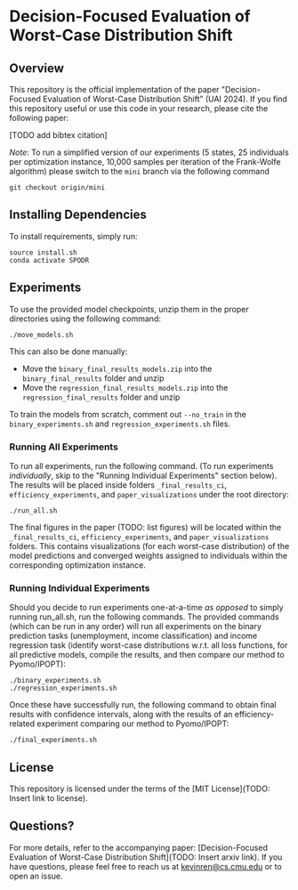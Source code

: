 # Decision-Focused Evaluation of Worst-Case Distribution Shift

## Overview

This repository is the official implementation of the paper "Decision-Focused Evaluation of Worst-Case Distribution Shift" (UAI 2024). If you find this repository useful or use this code in your research, please cite the following paper:

[TODO add bibtex citation]

_Note_: To run a simplified version of our experiments (5 states, 25 individuals per optimization instance, 10,000 samples per iteration of the Frank-Wolfe algorithm) please switch to the `mini` branch via the following command

```
git checkout origin/mini
```

## Installing Dependencies

<!-- To install requirements, setup a conda environment using the following command: -->
To install requirements, simply run:

```
source install.sh
conda activate SPODR
```

## Experiments

<!-- ### Predictive Model Training -->

To use the provided model checkpoints, unzip them in the proper directories using the following command:

```
./move_models.sh
```

This can also be done manually:

- Move the `binary_final_results_models.zip` into the `binary_final_results` folder and unzip
- Move the `regression_final_results_models.zip` into the `regression_final_results` folder and unzip

To train the models from scratch, comment out `--no_train` in the `binary_experiments.sh` and `regression_experiments.sh` files.

<!-- To replicate our experiments, all trained predictive models must be placed and unzipped in the proper directories. This can either be done by training them directly by commenting out `--no_train` in the `binary_experiments.sh` and `regression_experiments.sh` files, or using the provided zip files in the root directory. To exercise the second option, run the procedure below. Otherwise (training predictive models from scratch), skip this step.

- move the `binary_final_results_models.zip` into the `binary_final_results` folder and unzip
- move the `regression_final_results_models.zip` into the `regression_final_results` folder and unzip

The process of reusing the pretrained predictive models can also be accomplished by running:

```
./move_models.sh
``` -->

### Running All Experiments

To run all experiments, run the following command. (To run experiments _individually_, skip to the "Running Individual Experiments" section below). The results will be placed inside folders `_final_results_ci`, `efficiency_experiments`, and `paper_visualizations` under the root directory:

<!-- ### Experiment Running

After the above scripts have been run, the following command will run all experiments and output the results inside the folders `_final_results_ci`, `efficiency_experiments`, and `paper_visualizations` under the root directory: -->

```
./run_all.sh
```

The final figures in the paper (TODO: list figures) will be located within the `_final_results_ci`, `efficiency_experiments`, and `paper_visualizations` folders. This contains visualizations (for each worst-case distribution) of the model predictions and converged weights assigned to individuals within the corresponding optimization instance.

### Running Individual Experiments

Should you decide to run experiments one-at-a-time *as opposed* to simply running run_all.sh, run the following commands. The provided commands (which can be run in any order) will run all experiments on the binary prediction tasks (unemployment, income classification) and income regression task (identify worst-case distributions w.r.t. all loss functions, for all predictive models, compile the results, and then compare our method to Pyomo/IPOPT):

```
./binary_experiments.sh
./regression_experiments.sh
```

Once these have successfully run, the following command to obtain final results with confidence intervals, along with the results of an efficiency-related experiment comparing our method to Pyomo/IPOPT:

```
./final_experiments.sh
```

<!-- The final diagrams seen in the paper should be located within the folders `_final_results_ci`, `efficiency_experiments`, and `paper_visualizations` (this contains visualizations, for each worst-case distribution, of the model predictions and converged weights assigned to individuals within the corresponding optimization instance). -->

## License 

This repository is licensed under the terms of the [MIT License](TODO: Insert link to license).

## Questions?

For more details, refer to the accompanying paper: [Decision-Focused Evaluation of Worst-Case Distribution Shift](TODO: Insert arxiv link). 
If you have questions, please feel free to reach us at kevinren@cs.cmu.edu or to open an issue.

